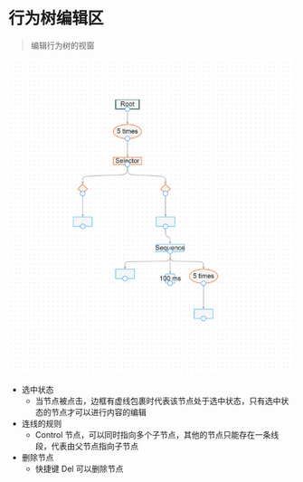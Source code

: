 # 行为树编辑区

> 编辑行为树的视窗

![img](../../res/edit.png)

* 选中状态
  * 当节点被点击，边框有虚线包裹时代表该节点处于选中状态，只有选中状态的节点才可以进行内容的编辑
* 连线的规则
  * Control 节点，可以同时指向多个子节点，其他的节点只能存在一条线段，代表由父节点指向子节点
* 删除节点
  * 快捷键 Del 可以删除节点 